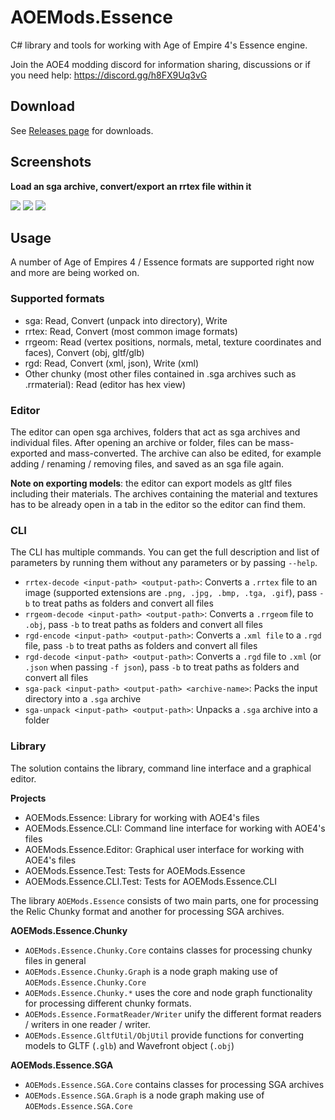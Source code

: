 # AOEMods.Essence
C# library and tools for working with Age of Empire 4's Essence engine.

Join the AOE4 modding discord for information sharing, discussions or if you need help: https://discord.gg/h8FX9Uq3vG

## Download
See [Releases page](https://github.com/aoemods/AOEMods.Essence/releases) for downloads.

## Screenshots
**Load an sga archive, convert/export an rrtex file within it**

![](Media/ConvertTexture.png)
![](Media/ConvertModel.png)
![](Media/ConvertModelGltf.png)

## Usage
A number of Age of Empires 4 / Essence formats are supported right now and more are being worked on.

### Supported formats
- sga: Read, Convert (unpack into directory), Write
- rrtex: Read, Convert (most common image formats)
- rrgeom: Read (vertex positions, normals, metal, texture coordinates and faces), Convert (obj, gltf/glb)
- rgd: Read, Convert (xml, json), Write (xml)
- Other chunky (most other files contained in .sga archives such as .rrmaterial): Read (editor has hex view)

### Editor
The editor can open sga archives, folders that act as sga archives and individual files.
After opening an archive or folder, files can be mass-exported and mass-converted. The archive
can also be edited, for example adding / renaming / removing files, and saved as an sga file again.

**Note on exporting models**: the editor can export models as gltf files including their materials.
The archives containing the material and textures has to be already open in a tab in the editor
so the editor can find them.

### CLI
The CLI has multiple commands. You can get the full description and list of parameters by running them without any parameters or by passing `--help`.
- `rrtex-decode <input-path> <output-path>`: Converts a `.rrtex` file to an image (supported extensions are `.png, .jpg, .bmp, .tga, .gif`), pass `-b` to treat paths as folders and convert all files
- `rrgeom-decode <input-path> <output-path>`: Converts a `.rrgeom` file to `.obj`, pass `-b` to treat paths as folders and convert all files
- `rgd-encode <input-path> <output-path>`: Converts a `.xml file` to a `.rgd` file, pass `-b` to treat paths as folders and convert all files
- `rgd-decode <input-path> <output-path>`: Converts a `.rgd` file to `.xml` (or `.json` when passing `-f json`), pass `-b` to treat paths as folders and convert all files
- `sga-pack <input-path> <output-path> <archive-name>`: Packs the input directory into a `.sga` archive
- `sga-unpack <input-path> <output-path>`: Unpacks a `.sga` archive into a folder

### Library
The solution contains the library, command line interface and a graphical editor.

**Projects**
- AOEMods.Essence: Library for working with AOE4's files
- AOEMods.Essence.CLI: Command line interface for working with AOE4's files
- AOEMods.Essence.Editor: Graphical user interface for working with AOE4's files
- AOEMods.Essence.Test: Tests for AOEMods.Essence
- AOEMods.Essence.CLI.Test: Tests for AOEMods.Essence.CLI

The library `AOEMods.Essence` consists of two main parts, one for processing the Relic Chunky format and another for processing SGA archives.

**AOEMods.Essence.Chunky**
- `AOEMods.Essence.Chunky.Core` contains classes for processing chunky files in general
- `AOEMods.Essence.Chunky.Graph` is a node graph making use of `AOEMods.Essence.Chunky.Core`
- `AOEMods.Essence.Chunky.*` uses the core and node graph functionality for processing different chunky formats.
- `AOEMods.Essence.FormatReader/Writer` unify the different format readers / writers in one reader / writer.
- `AOEMods.Essence.GltfUtil/ObjUtil` provide functions for converting models to GLTF (`.glb`) and Wavefront object (`.obj`)

**AOEMods.Essence.SGA**
- `AOEMods.Essence.SGA.Core` contains classes for processing SGA archives
- `AOEMods.Essence.SGA.Graph` is a node graph making use of `AOEMods.Essence.SGA.Core`


